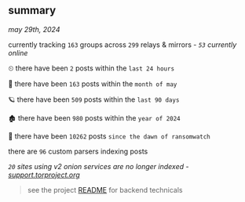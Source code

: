 
## summary
_may 29th, 2024_

currently tracking `163` groups across `299` relays & mirrors - _`53` currently online_

⏲ there have been `2` posts within the `last 24 hours`

🦈 there have been `163` posts within the `month of may`

🪐 there have been `509` posts within the `last 90 days`

🏚 there have been `980` posts within the `year of 2024`

🦕 there have been `10262` posts `since the dawn of ransomwatch`

there are `96` custom parsers indexing posts

_`20` sites using v2 onion services are no longer indexed - [support.torproject.org](https://support.torproject.org/onionservices/v2-deprecation/)_

> see the project [README](https://github.com/joshhighet/ransomwatch#ransomwatch--) for backend technicals
